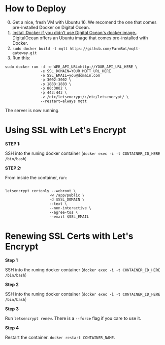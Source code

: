 # How to Deploy

 0. Get a nice, fresh VM with Ubuntu 16. We recomend the one that comes pre-installed Docker on Digital Ocean.
 0. [Install Docker if you didn't use Digital Ocean's docker image.](https://docs.docker.com/engine/installation/linux/ubuntulinux/). DigitalOcean offers an Ubuntu image that comes pre-installed with Docker.
 0. `sudo docker build -t mqtt https://github.com/FarmBot/mqtt-gateway.git`
 0. Run this:

```shell
sudo docker run -d -e WEB_API_URL=http://YOUR_API_URL_HERE \
                -e SSL_DOMAIN=YOUR_MQTT_URL_HERE
                -e SSL_EMAIL=you@domain.com
                -p 3002:3002 \
                -p 1883:1883 \
                -p 80:3002 \
                -p 443:443 \
                -v /etc/letsencrypt/:/etc/letsencrypt/ \
                --restart=always mqtt
```

The server is now running.

# Using SSL with Let's Encrypt

**STEP 1:**

SSH into the runing docker container  (`docker exec -i -t CONTAINER_ID_HERE /bin/bash`)

**STEP 2:**

From inside the container, run:

```shell

letsencrypt certonly --webroot \
                    -w /app/public \
                    -d $SSL_DOMAIN \
                    --text \
                    --non-interactive \
                    --agree-tos \
                    --email $SSL_EMAIL

```

# Renewing SSL Certs with Let's Encrypt

**Step 1**

SSH into the runing docker container (`docker exec -i -t CONTAINER_ID_HERE /bin/bash`)

**Step 2**

SSH into the runing docker container  (`docker exec -i -t CONTAINER_ID_HERE /bin/bash`)

**Step 3**

Run `letsencrypt renew`. There is a `--force` flag if you care to use it.

**Step 4**

Restart the container. `docker restart CONTAINER_NAME`.